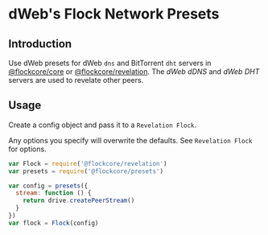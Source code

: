 # dWeb's Flock Network Presets

## Introduction

Use dWeb presets for dWeb `dns` and BitTorrent `dht` servers in [@flockcore/core](https://github.com/flockcore/core) or [@flockcore/revelation](https://github.com/flockcore/revelation). The *dWeb dDNS* and *dWeb DHT* servers are used to revelate other peers.

## Usage

Create a config object and pass it to a `Revelation Flock`.

Any options you specify will overwrite the defaults. See `Revelation Flock` for options.

```javascript
var Flock = require('@flockcore/revelation')
var presets = require('@flockcore/presets')

var config = presets({
  stream: function () {
    return drive.createPeerStream()
  }
})
var flock = Flock(config)
```
